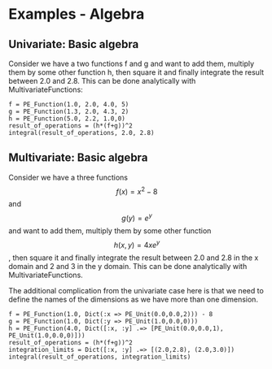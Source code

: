 # Examples - Algebra

## Univariate: Basic algebra

Consider we have a two functions f and g and want to add them, multiply them by some other function h, then square it and finally integrate the result between 2.0 and 2.8. This can be done analytically with MultivariateFunctions:
```
f = PE_Function(1.0, 2.0, 4.0, 5)
g = PE_Function(1.3, 2.0, 4.3, 2)
h = PE_Function(5.0, 2.2, 1.0,0)
result_of_operations = (h*(f+g))^2
integral(result_of_operations, 2.0, 2.8)
```


## Multivariate: Basic algebra

Consider we have a three functions $$f(x) = x^2 - 8$$ and $$g(y) = e^{y}$$ and want to add them, multiply them by some other function $$h(x,y) = 4 x e^{y}$$, then square it and finally integrate the result between 2.0 and 2.8 in the x domain and 2 and 3 in the y domain. This can be done analytically with MultivariateFunctions.

The additional complication from the univariate case here is that we need to define the names of the dimensions as we have more than one dimension.
```
f = PE_Function(1.0, Dict(:x => PE_Unit(0.0,0.0,2))) - 8
g = PE_Function(1.0, Dict(:y => PE_Unit(1.0,0.0,0)))
h = PE_Function(4.0, Dict([:x, :y] .=> [PE_Unit(0.0,0.0,1), PE_Unit(1.0,0.0,0)]))
result_of_operations = (h*(f+g))^2
integration_limits = Dict([:x, :y] .=> [(2.0,2.8), (2.0,3.0)])
integral(result_of_operations, integration_limits)
```
